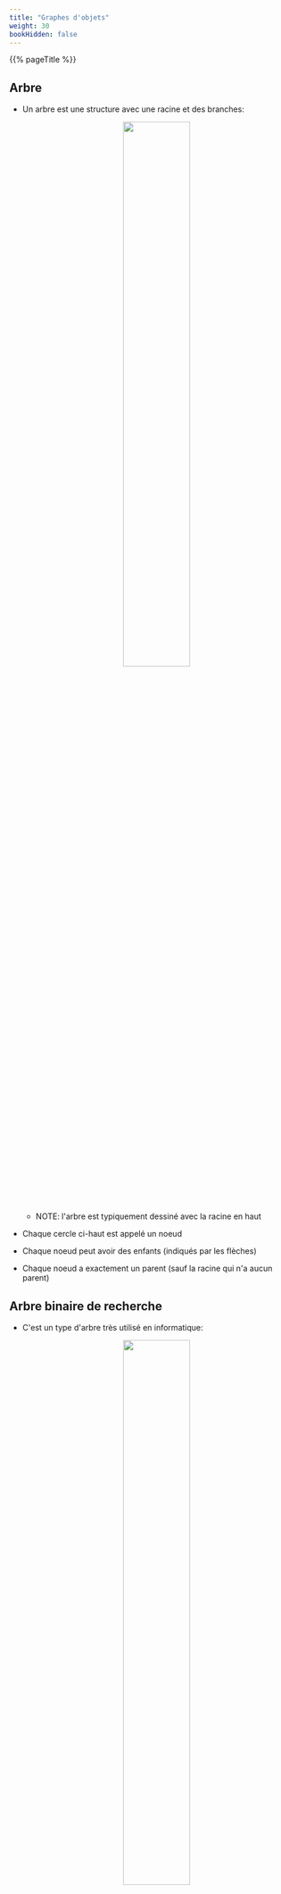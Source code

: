 ```yaml
---
title: "Graphes d'objets"
weight: 30
bookHidden: false
---
```


{{% pageTitle %}}


## Arbre 


* Un arbre est une structure avec une racine et des branches:

    <center>
        <img src="arbre01.svg" width="50%">
    </center>

    * NOTE: l'arbre est typiquement dessiné avec la racine en haut

* Chaque cercle ci-haut est appelé un noeud

* Chaque noeud peut avoir des enfants (indiqués par les flèches)
 
* Chaque noeud a exactement un parent (sauf la racine qui n'a aucun parent)

## Arbre binaire de recherche


* C'est un type d'arbre très utilisé en informatique:

    <center>
        <img src="arbre02.svg" width="50%">
    </center>

* Chaque noeud contient un `Comparable` (p.ex. un `int`)

* Chaque noeud a au plus deux enfants

* L'enfant à gauche est toujours plus petit que le parent (et grand-parent, etc.)
    * p.ex.: `0 < 1` et `4<5`

* L'enfant à droite est toujours plus grand que le parent (et grand-parent, etc.)
    * p.ex.: `5>3` et `2>1`

## Arbre binaire en Java


* Il suffit de représenter un `Noeud`

    <img class="figure" src="Noeud.png"/>

* La définition de `Noeud` est récursive:
    * Qu'est-ce qu'un `Noeud`?
        * quelque chose qui contient deux noeuds!
            * `enfantGauche()` et `enfantDroit()`

* Par exemple, pour représenter l'arbre ci-haut:

```java
{{% embed "Arbre02.java" %}}
```

<img src="Arbre01.png" />




## Exemple: Fibonacci

## Définition

1. Voici le début de la suite de Fibonacci

    ```
    0 1 1 2 3 5 8 13 21 34 55 89 144 ...
    ```

1. La définition mathématique est récursive

    {{< katex display="block" class="text-center"  >}}
    F_0 = 0\\~\\

    F_1 = 1\\~\\

    F_n = F_{n-1} + F_{n-2}\\~\\
    {{< /katex >}}

1. Autrement dit:

    * `0` et `1` sont deux cas spéciaux

    * sinon le prochain nombre de la suite est toujours l'addition deux nombres précédents

## Nombre d'or

1. La suite de Fibonacci est utilisée pour calculer le <a target="_blank" href="https://fr.wikipedia.org/wiki/Nombre_d'or">nombre d'or</a>, soit environs `1.618`

    * (le nombre d'or est reconnu, entre autres choses, comme une proportion hauteur/largeur agréable à l'oeil)

1. Comme pour π, on peut le calculer le nombre d'or avec autant que précision que désiré

    * (c-à-d avec autant de chiffres après le point que désiré)

1. Pour calculer un approximation du nombre d'or on fait tout simplement:

    {{< katex display="block" class="text-center"  >}}
    \text{nombre d'or} \approx \dfrac{F_{n}}{F_{n-1}} \text{~~~pour~~~} n\geq 2
    {{< /katex >}}

1. Plus on prend un `n` élevé, plus la précision est bonne

1. Autrement dit, le nombre d'or est à peu près égal à:

    * un nombre de la suite de Fibonacci, divisé par le nombre qui le précède

    * (plus on prend un nombre loin dans la suite, plus l'approximation est bonne)


## Modéliser la suite de Fibonnaci

1. Pour modéliser la suite en Java, on va créer une structure de données récursive

<center>
<img class="figure no-border" src="Fibonacci.svg" />
</center>


1. Pour `n = 0`, on a le graphe d'objets suivant

    <img src="Fib_0.png" />

1. Pour `n = 1`, on a le graphe d'objets suivant

    <img src="Fib_1.png" />

1. Pour `n = 2`, on a le graphe d'objets suivant

    <img src="Fib_2.png" />

    * NOTE: la suite se lit de droite à gauche

1. Pour `n = 3`, on a le graphe d'objets suivant

    <img src="Fib_3.png" />

1. Et ainsi de suite...

{{<excerpt class="note">}}

Il existe une modélisation plus simple. Chut, ne le dis pas! C'est la question bonus de l'atelier 2.3.

{{</excerpt>}}

## Pour calculer la réponse et le nombre d'or

1. Calculer la réponse pour `n >= 2` est simple

    ```java
    reponse = moinsUn.getReponse() + moinsDeux.getReponse();
    ```

1. Même chose pour le nombre d'or

    ```java
    nombreOr = Double.valueOf(reponse) / Double.valueOf(moinsUn.getReponse());
    ```

1. Le défi est qu'il faut d'abord construire le graphe d'objet



## Construire le graphe d'objets récursivement

1. Avec des appels récursifs, on va construire d'abord, puis calculer

    {{% animation src="/modelisation/fibonacci/calcul_recursif.webm" width="100%" %}}

    * on crée d'abord l'objet `n`, puis `n-1`, et ainsi de suite jusqu'à l'objet `0`

1. Pour le cas `n >= 2`, voici comment procéder

    * créer un nouvel objet `MonFibonacci` et le mémoriser dans `moinsUn`

    * enregistrer que le `n` de ce `moinsUn` est `n-1` (le `n` courant moins `1`)

    * créer le reste du graphe récursivement en appelant `moinsUn.construireGrapheRecursivement()`

    * enregister que le `moinsDeux` courant est `moinsUn.getMoinsUn()` (le `moinsUn` du `moinsUn` courant)

    * calculer la réponse courante à partir des réponses de `moinsUn` et `moinsDeux`

1. L'appel récursif est plus proche de la définition mathématique

    * (pour calculer la réponse en `n`, il faut d'abord calculer la réponse en `n-1`)

1. L'inconvénient est qu'on peut déborder la pile d'appel

    ```
    Exception in thread "main" java.lang.StackOverflowError
        at ca.ntro.cards.fibonacci.solution.MonFibonacci.construireGrapheRecursivement(MonFibonacci.java:31)
        at ca.ntro.cards.fibonacci.solution.MonFibonacci.construireGrapheRecursivement(MonFibonacci.java:31)
        at ca.ntro.cards.fibonacci.solution.MonFibonacci.construireGrapheRecursivement(MonFibonacci.java:31)
        at ca.ntro.cards.fibonacci.solution.MonFibonacci.construireGrapheRecursivement(MonFibonacci.java:31)
        at ca.ntro.cards.fibonacci.solution.MonFibonacci.construireGrapheRecursivement(MonFibonacci.java:31)
        at ca.ntro.cards.fibonacci.solution.MonFibonacci.construireGrapheRecursivement(MonFibonacci.java:31)
        at ca.ntro.cards.fibonacci.solution.MonFibonacci.construireGrapheRecursivement(MonFibonacci.java:31)
        at ca.ntro.cards.fibonacci.solution.MonFibonacci.construireGrapheRecursivement(MonFibonacci.java:31)
        at ca.ntro.cards.fibonacci.solution.MonFibonacci.construireGrapheRecursivement(MonFibonacci.java:31)
        at ca.ntro.cards.fibonacci.solution.MonFibonacci.construireGrapheRecursivement(MonFibonacci.java:31)
        at ca.ntro.cards.fibonacci.solution.MonFibonacci.construireGrapheRecursivement(MonFibonacci.java:31)
        at ca.ntro.cards.fibonacci.solution.MonFibonacci.construireGrapheRecursivement(MonFibonacci.java:31)
        ...
    ```

    * RAPPEL: le code n'est pas bogué, mais limité par la mémoire attribuée à la pile d'appel

## Construire le graphe d'objets dynamiquement


1. En programmation dynamique, on calcule en même temps qu'on construit

    {{% animation src="/modelisation/fibonacci/calcul_dynamique.webm" width="100%" %}}

    * on crée d'abord l'objet `0`, puis `1`, et ainsi de suite jusqu'à l'objet `n`

1. L'idée est qu'on fait une boucle pour créer le graphe d'objets

    * on crée une `nouvelleTete` 

    * le `moinsUn` de la `nouvelleTete` est l'ancienne `tete`

    * le `moinsDeux` de la `nouvelleTete` est le `moinsUn` de l'ancienne `tete`

    * c-à-d on insère la `nouvelleTete` à gauche, et on «pousse» les objets existants vers la droite
    
1. Pour le cas `n >= 2`, voici comment procéder

    * pour chaque `i` allant de `2` à `n` (inclusivement)

        * créer un nouvel objet `MonFibonacci` pour représenter la `nouvelleTete`

        * enregistrer que le `n` de la `nouvelleTete` est `i`

        * enregistrer que le `moinsUn` de la `nouvelleTete` est la `tete` courante

        * enregistrer que le `moinsDeux` de la `nouvelleTete` est le `moinsUn` de la `tete` courante

        * enregistrer que `tete` pointe maintenant vers la `nouvelleTete`

        * calculer la réponse pour `tete`

1. Le calcul dynamique est moins intuitif (et moins proche de la définition mathématique), mais

    * on a éliminé l'appel récursif, alors on ne peut plus déborder la pile d'appel


## Graphe

1. Un modèle Java contient des références

    <img class="figure no-border" src="FilmGraphe.png"/>

    * Un `Personnage` apparaît dans plusieurs `Film`
    * Un `Film` contient plusieurs `Personnage`

1. Très souvent, ces références forment des boucles

    <img src="FilmGraphe01.png"/>

    * Le `Personnage` James Bond apparaît dans deux films: Dr. No et Bon Baisers de Russie
    * Le `Film` Dr. No contient deux personnages: James Bond et Dr. no

1. On parle alors de graphe d'objets (plutôt que de tableau d'objets)


## Graphe d'objets en JSON


1. JSON n'a pas de notion de référence

1. Dans ce cours, on ajoute un objet spécial `{"_R":"/chemin/vers/objet/cible"}` pour représenter certaines références

    * (sans l'objet spécial, on ne peut pas représenter les boucles)

1. Par exemple, le graphe ci-haut est représenté comme suit en JSON

```json
{{% embed "FilmGraphe01.json" %}}
```

{{<excerpt class="note">}}
NOTE:

* on ne va pas vous demander d'écrire du JSON avec l'objet spécial `{"_R":"/chemin/cible"}`
* il vous faut uniquement comprendre que ça existe 
* et comprendre la notion de graphe d'objets en POO

{{</excerpt>}}

